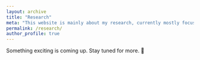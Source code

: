 ```yaml
---
layout: archive
title: "Research"
meta: "This website is mainly about my research, currently mostly focused on the history of early modern Italian labour markets."
permalink: /research/
author_profile: true
---
```


Something exciting is coming up. Stay tuned for more. 🙂
